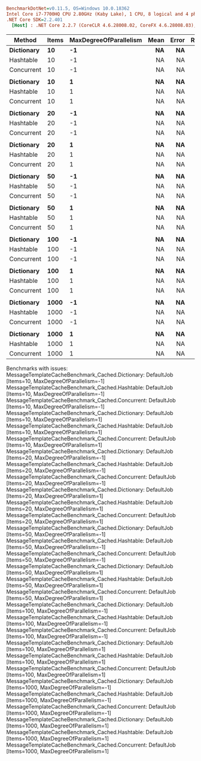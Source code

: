 ``` ini

BenchmarkDotNet=v0.11.5, OS=Windows 10.0.18362
Intel Core i7-7700HQ CPU 2.80GHz (Kaby Lake), 1 CPU, 8 logical and 4 physical cores
.NET Core SDK=2.2.401
  [Host] : .NET Core 2.2.7 (CoreCLR 4.6.28008.02, CoreFX 4.6.28008.03), 64bit RyuJIT


```
|     Method | Items | MaxDegreeOfParallelism | Mean | Error | Ratio | RatioSD |
|----------- |------ |----------------------- |-----:|------:|------:|--------:|
| **Dictionary** |    **10** |                     **-1** |   **NA** |    **NA** |     **?** |       **?** |
|  Hashtable |    10 |                     -1 |   NA |    NA |     ? |       ? |
| Concurrent |    10 |                     -1 |   NA |    NA |     ? |       ? |
|            |       |                        |      |       |       |         |
| **Dictionary** |    **10** |                      **1** |   **NA** |    **NA** |     **?** |       **?** |
|  Hashtable |    10 |                      1 |   NA |    NA |     ? |       ? |
| Concurrent |    10 |                      1 |   NA |    NA |     ? |       ? |
|            |       |                        |      |       |       |         |
| **Dictionary** |    **20** |                     **-1** |   **NA** |    **NA** |     **?** |       **?** |
|  Hashtable |    20 |                     -1 |   NA |    NA |     ? |       ? |
| Concurrent |    20 |                     -1 |   NA |    NA |     ? |       ? |
|            |       |                        |      |       |       |         |
| **Dictionary** |    **20** |                      **1** |   **NA** |    **NA** |     **?** |       **?** |
|  Hashtable |    20 |                      1 |   NA |    NA |     ? |       ? |
| Concurrent |    20 |                      1 |   NA |    NA |     ? |       ? |
|            |       |                        |      |       |       |         |
| **Dictionary** |    **50** |                     **-1** |   **NA** |    **NA** |     **?** |       **?** |
|  Hashtable |    50 |                     -1 |   NA |    NA |     ? |       ? |
| Concurrent |    50 |                     -1 |   NA |    NA |     ? |       ? |
|            |       |                        |      |       |       |         |
| **Dictionary** |    **50** |                      **1** |   **NA** |    **NA** |     **?** |       **?** |
|  Hashtable |    50 |                      1 |   NA |    NA |     ? |       ? |
| Concurrent |    50 |                      1 |   NA |    NA |     ? |       ? |
|            |       |                        |      |       |       |         |
| **Dictionary** |   **100** |                     **-1** |   **NA** |    **NA** |     **?** |       **?** |
|  Hashtable |   100 |                     -1 |   NA |    NA |     ? |       ? |
| Concurrent |   100 |                     -1 |   NA |    NA |     ? |       ? |
|            |       |                        |      |       |       |         |
| **Dictionary** |   **100** |                      **1** |   **NA** |    **NA** |     **?** |       **?** |
|  Hashtable |   100 |                      1 |   NA |    NA |     ? |       ? |
| Concurrent |   100 |                      1 |   NA |    NA |     ? |       ? |
|            |       |                        |      |       |       |         |
| **Dictionary** |  **1000** |                     **-1** |   **NA** |    **NA** |     **?** |       **?** |
|  Hashtable |  1000 |                     -1 |   NA |    NA |     ? |       ? |
| Concurrent |  1000 |                     -1 |   NA |    NA |     ? |       ? |
|            |       |                        |      |       |       |         |
| **Dictionary** |  **1000** |                      **1** |   **NA** |    **NA** |     **?** |       **?** |
|  Hashtable |  1000 |                      1 |   NA |    NA |     ? |       ? |
| Concurrent |  1000 |                      1 |   NA |    NA |     ? |       ? |

Benchmarks with issues:
  MessageTemplateCacheBenchmark_Cached.Dictionary: DefaultJob [Items=10, MaxDegreeOfParallelism=-1]
  MessageTemplateCacheBenchmark_Cached.Hashtable: DefaultJob [Items=10, MaxDegreeOfParallelism=-1]
  MessageTemplateCacheBenchmark_Cached.Concurrent: DefaultJob [Items=10, MaxDegreeOfParallelism=-1]
  MessageTemplateCacheBenchmark_Cached.Dictionary: DefaultJob [Items=10, MaxDegreeOfParallelism=1]
  MessageTemplateCacheBenchmark_Cached.Hashtable: DefaultJob [Items=10, MaxDegreeOfParallelism=1]
  MessageTemplateCacheBenchmark_Cached.Concurrent: DefaultJob [Items=10, MaxDegreeOfParallelism=1]
  MessageTemplateCacheBenchmark_Cached.Dictionary: DefaultJob [Items=20, MaxDegreeOfParallelism=-1]
  MessageTemplateCacheBenchmark_Cached.Hashtable: DefaultJob [Items=20, MaxDegreeOfParallelism=-1]
  MessageTemplateCacheBenchmark_Cached.Concurrent: DefaultJob [Items=20, MaxDegreeOfParallelism=-1]
  MessageTemplateCacheBenchmark_Cached.Dictionary: DefaultJob [Items=20, MaxDegreeOfParallelism=1]
  MessageTemplateCacheBenchmark_Cached.Hashtable: DefaultJob [Items=20, MaxDegreeOfParallelism=1]
  MessageTemplateCacheBenchmark_Cached.Concurrent: DefaultJob [Items=20, MaxDegreeOfParallelism=1]
  MessageTemplateCacheBenchmark_Cached.Dictionary: DefaultJob [Items=50, MaxDegreeOfParallelism=-1]
  MessageTemplateCacheBenchmark_Cached.Hashtable: DefaultJob [Items=50, MaxDegreeOfParallelism=-1]
  MessageTemplateCacheBenchmark_Cached.Concurrent: DefaultJob [Items=50, MaxDegreeOfParallelism=-1]
  MessageTemplateCacheBenchmark_Cached.Dictionary: DefaultJob [Items=50, MaxDegreeOfParallelism=1]
  MessageTemplateCacheBenchmark_Cached.Hashtable: DefaultJob [Items=50, MaxDegreeOfParallelism=1]
  MessageTemplateCacheBenchmark_Cached.Concurrent: DefaultJob [Items=50, MaxDegreeOfParallelism=1]
  MessageTemplateCacheBenchmark_Cached.Dictionary: DefaultJob [Items=100, MaxDegreeOfParallelism=-1]
  MessageTemplateCacheBenchmark_Cached.Hashtable: DefaultJob [Items=100, MaxDegreeOfParallelism=-1]
  MessageTemplateCacheBenchmark_Cached.Concurrent: DefaultJob [Items=100, MaxDegreeOfParallelism=-1]
  MessageTemplateCacheBenchmark_Cached.Dictionary: DefaultJob [Items=100, MaxDegreeOfParallelism=1]
  MessageTemplateCacheBenchmark_Cached.Hashtable: DefaultJob [Items=100, MaxDegreeOfParallelism=1]
  MessageTemplateCacheBenchmark_Cached.Concurrent: DefaultJob [Items=100, MaxDegreeOfParallelism=1]
  MessageTemplateCacheBenchmark_Cached.Dictionary: DefaultJob [Items=1000, MaxDegreeOfParallelism=-1]
  MessageTemplateCacheBenchmark_Cached.Hashtable: DefaultJob [Items=1000, MaxDegreeOfParallelism=-1]
  MessageTemplateCacheBenchmark_Cached.Concurrent: DefaultJob [Items=1000, MaxDegreeOfParallelism=-1]
  MessageTemplateCacheBenchmark_Cached.Dictionary: DefaultJob [Items=1000, MaxDegreeOfParallelism=1]
  MessageTemplateCacheBenchmark_Cached.Hashtable: DefaultJob [Items=1000, MaxDegreeOfParallelism=1]
  MessageTemplateCacheBenchmark_Cached.Concurrent: DefaultJob [Items=1000, MaxDegreeOfParallelism=1]
